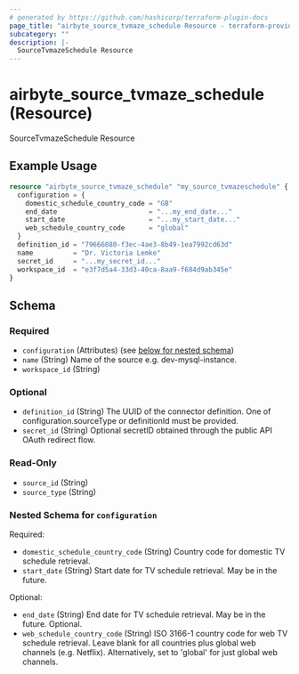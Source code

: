 ```yaml
---
# generated by https://github.com/hashicorp/terraform-plugin-docs
page_title: "airbyte_source_tvmaze_schedule Resource - terraform-provider-airbyte"
subcategory: ""
description: |-
  SourceTvmazeSchedule Resource
---
```


# airbyte_source_tvmaze_schedule (Resource)

SourceTvmazeSchedule Resource

## Example Usage

```terraform
resource "airbyte_source_tvmaze_schedule" "my_source_tvmazeschedule" {
  configuration = {
    domestic_schedule_country_code = "GB"
    end_date                       = "...my_end_date..."
    start_date                     = "...my_start_date..."
    web_schedule_country_code      = "global"
  }
  definition_id = "79666080-f3ec-4ae3-8b49-1ea7992cd63d"
  name          = "Dr. Victoria Lemke"
  secret_id     = "...my_secret_id..."
  workspace_id  = "e3f7d5a4-33d3-40ca-8aa9-f684d9ab345e"
}
```

<!-- schema generated by tfplugindocs -->
## Schema

### Required

- `configuration` (Attributes) (see [below for nested schema](#nestedatt--configuration))
- `name` (String) Name of the source e.g. dev-mysql-instance.
- `workspace_id` (String)

### Optional

- `definition_id` (String) The UUID of the connector definition. One of configuration.sourceType or definitionId must be provided.
- `secret_id` (String) Optional secretID obtained through the public API OAuth redirect flow.

### Read-Only

- `source_id` (String)
- `source_type` (String)

<a id="nestedatt--configuration"></a>
### Nested Schema for `configuration`

Required:

- `domestic_schedule_country_code` (String) Country code for domestic TV schedule retrieval.
- `start_date` (String) Start date for TV schedule retrieval. May be in the future.

Optional:

- `end_date` (String) End date for TV schedule retrieval. May be in the future. Optional.
- `web_schedule_country_code` (String) ISO 3166-1 country code for web TV schedule retrieval. Leave blank for
all countries plus global web channels (e.g. Netflix). Alternatively,
set to 'global' for just global web channels.


